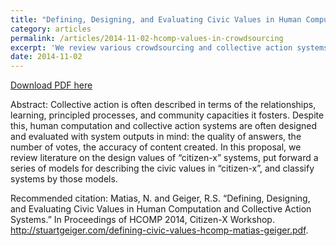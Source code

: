 ```yaml
---
title: "Defining, Designing, and Evaluating Civic Values in Human Computation and Collective Action Systems"
category: articles
permalink: /articles/2014-11-02-hcomp-values-in-crowdsourcing
excerpt: 'We review various crowdsourcing and collective action systems, identifying particular sets of civic values and assumptions.'
date: 2014-11-02
---
```


<a href='http://stuartgeiger.com/defining-civic-values-hcomp-matias-geiger.pdf'>Download PDF here</a>

Abstract: Collective action is often described in terms of the relationships, learning, principled processes, and community capacities it fosters. Despite this, human computation and collective action systems are often designed and evaluated with system outputs in mind: the quality of answers, the number of votes, the accuracy of content created. In this proposal, we review literature on the design values of “citizen-x” systems, put forward a series of models for describing the civic values in “citizen-x”, and classify systems by those models.

 Recommended citation: Matias, N. and Geiger, R.S. “Defining, Designing, and Evaluating Civic Values in Human Computation and Collective Action Systems.” In Proceedings of HCOMP 2014, Citizen-X Workshop. http://stuartgeiger.com/defining-civic-values-hcomp-matias-geiger.pdf.